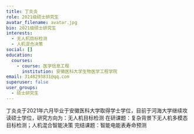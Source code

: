 ```yaml
---
title: 丁炎炎
role: 2021级硕士研究生
avatar_filename: avatar.jpg
bio: 2021级硕士研究生
interests:
  - 无人机目标检测
  - 人机混合决策
social: []
education:
  courses:
    - course: 医学信息工程
      institution: 安徽医科大学生物医学工程学院
email: 3148293831@qq.com
superuser: false
user_groups:
  - 硕士研究生
---
```

丁炎炎于2021年六月毕业于安徽医科大学取得学士学位，目前于河海大学继续攻读硕士学位，研究方向为：无人机目标检测
在研课题：复杂背景下无人机多模态目标检测；人机混合智能决策
完结课题：智能电能表寿命预测